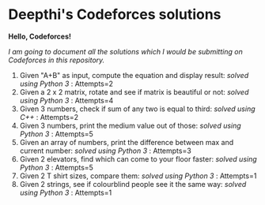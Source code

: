 # Deepthi's Codeforces solutions

**Hello, Codeforces!**

*I am going to document all the solutions which I would be submitting on Codeforces in this repository.*

1. Given "A+B" as input, compute the equation and display result: *solved using Python 3* : Attempts=2
2. Given a 2 x 2 matrix, rotate and see if matrix is beautiful or not: *solved using Python 3* : Attempts=4
3. Given 3 numbers, check if sum of any two is equal to third: *solved using C++* : Attempts=2
4. Given 3 numbers, print the medium value out of those: *solved using Python 3* : Attempts=5
5. Given an array of numbers, print the difference between max and current number: *solved using Python 3* : Attempts=3
6. Given 2 elevators, find which can come to your floor faster: *solved using Python 3* : Attempts=5
7. Given 2 T shirt sizes, compare them: *solved using Python 3* : Attempts=1
8. Given 2 strings, see if colourblind people see it the same way: *solved using Python 3* : Attempts=1
